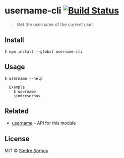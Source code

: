 # username-cli [![Build Status](https://travis-ci.org/sindresorhus/username-cli.svg?branch=master)](https://travis-ci.org/sindresorhus/username-cli)

> Get the username of the current user


## Install

```
$ npm install --global username-cli
```


## Usage

```
$ username --help

  Example
    $ username
    sindresorhus
```


## Related

- [username](https://github.com/sindresorhus/username) - API for this module


## License

MIT © [Sindre Sorhus](http://sindresorhus.com)
